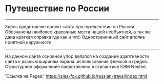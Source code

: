 # Путешествие по России 
----------

Здесь представлен проект сайта про путешествия по России. Обозначены наиболее красочные места нашей необъятной, а так же дана краткая справка где как и что)
Одностраничный сайт вполне приятной наружности

----------

На данном сайте основной упор делался на создание адаптивности сайта к разным ширинам экрана: использование флексов и гридов.
Структурное оформление представлено в стилистике БЭМ Nested.

'Cсылка на Pages:' https://ales-fox.github.io/russian-travel/index.html